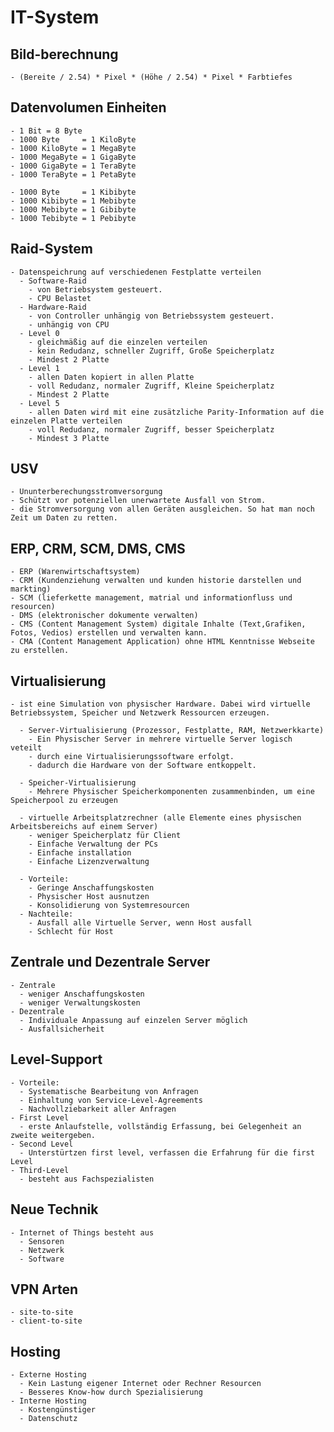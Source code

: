 # IT-System
  ## Bild-berechnung
    - (Bereite / 2.54) * Pixel * (Höhe / 2.54) * Pixel * Farbtiefes
  ## Datenvolumen Einheiten
    - 1 Bit = 8 Byte
    - 1000 Byte     = 1 KiloByte
    - 1000 KiloByte = 1 MegaByte
    - 1000 MegaByte = 1 GigaByte
    - 1000 GigaByte = 1 TeraByte
    - 1000 TeraByte = 1 PetaByte

    - 1000 Byte     = 1 Kibibyte
    - 1000 Kibibyte = 1 Mebibyte
    - 1000 Mebibyte = 1 Gibibyte
    - 1000 Tebibyte = 1 Pebibyte
  ## Raid-System
    - Datenspeichrung auf verschiedenen Festplatte verteilen
      - Software-Raid
        - von Betriebsystem gesteuert.
        - CPU Belastet
      - Hardware-Raid
        - von Controller unhängig von Betriebssystem gesteuert.
        - unhängig von CPU
      - Level 0
        - gleichmäßig auf die einzelen verteilen
        - kein Redudanz, schneller Zugriff, Große Speicherplatz
        - Mindest 2 Platte
      - Level 1
        - allen Daten kopiert in allen Platte
        - voll Redudanz, normaler Zugriff, Kleine Speicherplatz
        - Mindest 2 Platte
      - Level 5
        - allen Daten wird mit eine zusätzliche Parity-Information auf die einzelen Platte verteilen
        - voll Redudanz, normaler Zugriff, besser Speicherplatz
        - Mindest 3 Platte
  ## USV
    - Ununterberechungsstromversorgung
    - Schützt vor potenziellen unerwartete Ausfall von Strom.
    - die Stromversorgung von allen Geräten ausgleichen. So hat man noch Zeit um Daten zu retten.

  ## ERP, CRM, SCM, DMS, CMS
    - ERP (Warenwirtschaftsystem)
    - CRM (Kundenziehung verwalten und kunden historie darstellen und markting)
    - SCM (lieferkette management, matrial und informationfluss und resourcen)
    - DMS (elektronischer dokumente verwalten)
    - CMS (Content Management System) digitale Inhalte (Text,Grafiken, Fotos, Vedios) erstellen und verwalten kann.
    - CMA (Content Management Application) ohne HTML Kenntnisse Webseite zu erstellen.
  
  ## Virtualisierung
    - ist eine Simulation von physischer Hardware. Dabei wird virtuelle Betriebssystem, Speicher und Netzwerk Ressourcen erzeugen.
      
      - Server-Virtualisierung (Prozessor, Festplatte, RAM, Netzwerkkarte)
        - Ein Physischer Server in mehrere virtuelle Server logisch veteilt
        - durch eine Virtualisierungssoftware erfolgt.
        - dadurch die Hardware von der Software entkoppelt.
      
      - Speicher-Virtualisierung
        - Mehrere Physischer Speicherkomponenten zusammenbinden, um eine Speicherpool zu erzeugen

      - virtuelle Arbeitsplatzrechner (alle Elemente eines physischen Arbeitsbereichs auf einem Server)
        - weniger Speicherplatz für Client
        - Einfache Verwaltung der PCs
        - Einfache installation
        - Einfache Lizenzverwaltung
  
      - Vorteile:
        - Geringe Anschaffungskosten
        - Physischer Host ausnutzen
        - Konsolidierung von Systemresourcen
      - Nachteile:
        - Ausfall alle Virtuelle Server, wenn Host ausfall
        - Schlecht für Host
  ## Zentrale und Dezentrale Server
    - Zentrale
      - weniger Anschaffungskosten
      - weniger Verwaltungskosten
    - Dezentrale
      - Individuale Anpassung auf einzelen Server möglich
      - Ausfallsicherheit
  ## Level-Support
    - Vorteile: 
      - Systematische Bearbeitung von Anfragen
      - Einhaltung von Service-Level-Agreements
      - Nachvollziebarkeit aller Anfragen
    - First Level
      - erste Anlaufstelle, vollständig Erfassung, bei Gelegenheit an zweite weitergeben.
    - Second Level
      - Unterstürtzen first level, verfassen die Erfahrung für die first Level
    - Third-Level
      - besteht aus Fachspezialisten
  ## Neue Technik
    - Internet of Things besteht aus
      - Sensoren
      - Netzwerk
      - Software
  ## VPN Arten
    - site-to-site
    - client-to-site
  ## Hosting
    - Externe Hosting
      - Kein Lastung eigener Internet oder Rechner Resourcen
      - Besseres Know-how durch Spezialisierung
    - Interne Hosting
      - Kostengünstiger
      - Datenschutz


  